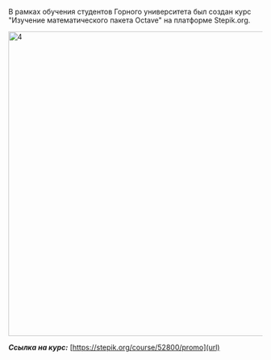 В рамках обучения студентов Горного университета был создан курс "Изучение математического пакета Octave" на платформе Stepik.org.

<img width="605" alt="4" src="https://user-images.githubusercontent.com/56557947/104385450-4d6c1c80-5544-11eb-90b7-ee98abebe737.PNG">

**_Cсылка на курс:_**
[https://stepik.org/course/52800/promo](url)
